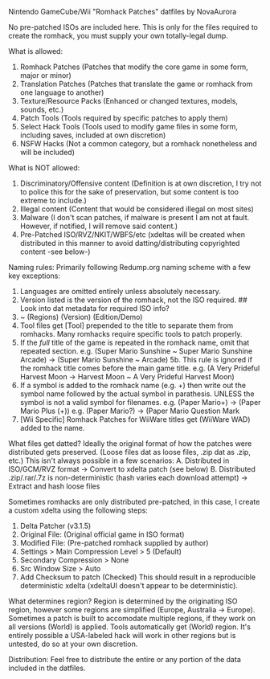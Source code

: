 Nintendo GameCube/Wii "Romhack Patches" datfiles by NovaAurora

No pre-patched ISOs are included here.
This is only for the files required to create the romhack, you must supply your own totally-legal dump.

What is allowed:
1. Romhack Patches (Patches that modify the core game in some form, major or minor)
2. Translation Patches (Patches that translate the game or romhack from one language to another)
3. Texture/Resource Packs (Enhanced or changed textures, models, sounds, etc.)
4. Patch Tools (Tools required by specific patches to apply them)
5. Select Hack Tools (Tools used to modify game files in some form, including saves, included at own discretion)
6. NSFW Hacks (Not a common category, but a romhack nonetheless and will be included)

What is NOT allowed:
1. Discriminatory/Offensive content (Definition is at own discretion, I try not to police this for the sake of preservation, but some content is too extreme to include.)
2. Illegal content (Content that would be considered illegal on most sites)
3. Malware (I don't scan patches, if malware is present I am not at fault. However, if notified, I will remove said content.)
4. Pre-Patched ISO/RVZ/NKIT/WBFS/etc (xdeltas will be created when distributed in this manner to avoid datting/distributing copyrighted content -see below-)

Naming rules:
Primarily following Redump.org naming scheme with a few key exceptions:
1. Languages are omitted entirely unless absolutely necessary.
2. Version listed is the version of the romhack, not the ISO required.  ## Look into dat metadata for required ISO info?
3. <Original Game Title> ~ <Romhack Title> (Regions) (Version) (Edition/Demo)
4. Tool files get [Tool] prepended to the title to separate them from romhacks. Many romhacks require specific tools to patch properly.
5. If the *full* title of the game is repeated in the romhack name, omit that repeated section.
   e.g. (Super Mario Sunshine ~ Super Mario Sunshine Arcade) -> (Super Mario Sunshine ~ Arcade)
   5b. This rule is ignored if the romhack title comes before the main game title.
      e.g. (A Very Prideful Harvest Moon -> Harvest Moon ~ A Very Prideful Harvest Moon)
6. If a symbol is added to the romhack name (e.g. +) then write out the symbol name followed by the actual symbol in parathesis.
   UNLESS the symbol is not a valid symbol for filenames.
   e.g. (Paper Mario+) -> (Paper Mario Plus (+))
   e.g. (Paper Mario?) -> (Paper Mario Question Mark
7. [Wii Specific] Romhack Patches for WiiWare titles get (WiiWare WAD) added to the name.

What files get datted?
Ideally the original format of how the patches were distributed gets preserved. (Loose files dat as loose files, .zip dat as .zip, etc.)
This isn't always possible in a few scenarios:
A. Distributed in ISO/GCM/RVZ format -> Convert to xdelta patch (see below)
B. Distributed .zip/.rar/.7z is non-deterministic (hash varies each download attempt) -> Extract and hash loose files

Sometimes romhacks are only distributed pre-patched, in this case, I create a custom xdelta using the following steps:
1. Delta Patcher (v3.1.5)
2. Original File: (Original official game in ISO format)
3. Modified File: (Pre-patched romhack supplied by author)
4. Settings > Main Compression Level > 5 (Default)
5. Secondary Compression > None
6. Src Window Size > Auto
7. Add Checksum to patch (Checked)
This should result in a reproducible deterministic xdelta (xdeltaUI doesn't appear to be deterministic).

What determines region?
Region is determined by the originating ISO region, however some regions are simplified (Europe, Australia -> Europe).
Sometimes a patch is built to accomodate multiple regions, if they work on all versions (World) is applied. Tools automatically get (World) region.
It's entirely possible a USA-labeled hack will work in other regions but is untested, do so at your own discretion.

Distribution:
Feel free to distribute the entire or any portion of the data included in the datfiles.
